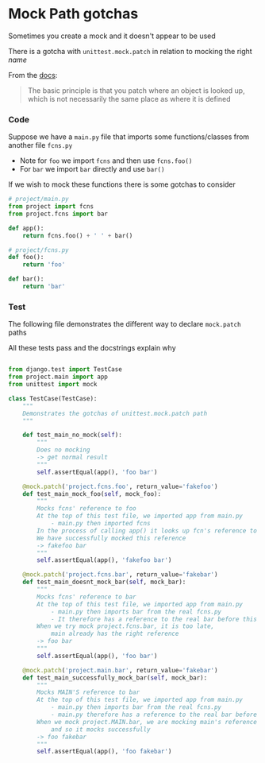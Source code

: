 # Mock Path gotchas

Sometimes you create a mock and it doesn't appear to be used

There is a gotcha with `unittest.mock.patch` in relation to mocking the right *name*

From the [docs](https://docs.python.org/3/library/unittest.mock.html#where-to-patch):

>The basic principle is that you patch where an object is looked up, which is not necessarily the same place as where it is defined



### Code

Suppose we have a `main.py` file that imports some functions/classes from another file `fcns.py`
- Note for `foo` we import `fcns` and then use `fcns.foo()`
- For `bar` we import `bar` directly and use `bar()`

If we wish to mock these functions there is some gotchas to consider

```python
# project/main.py
from project import fcns
from project.fcns import bar

def app():
    return fcns.foo() + ' ' + bar()
```

```python
# project/fcns.py
def foo():
    return 'foo'

def bar():
    return 'bar'
```

### Test

The following file demonstrates the different way to declare `mock.patch` paths

All these tests pass and the docstrings explain why

```python

from django.test import TestCase
from project.main import app
from unittest import mock

class TestCase(TestCase):
    """
    Demonstrates the gotchas of unittest.mock.patch path
    """

    def test_main_no_mock(self):
        """
        Does no mocking
        -> get normal result
        """
        self.assertEqual(app(), 'foo bar')

    @mock.patch('project.fcns.foo', return_value='fakefoo')
    def test_main_mock_foo(self, mock_foo):
        """
        Mocks fcns' reference to foo
        At the top of this test file, we imported app from main.py
            - main.py then imported fcns
        In the process of calling app() it looks up fcn's reference to foo
        We have successfully mocked this reference
        -> fakefoo bar
        """
        self.assertEqual(app(), 'fakefoo bar')

    @mock.patch('project.fcns.bar', return_value='fakebar')
    def test_main_doesnt_mock_bar(self, mock_bar):
        """
        Mocks fcns' reference to bar
        At the top of this test file, we imported app from main.py
            - main.py then imports bar from the real fcns.py
            - It therefore has a reference to the real bar before this test runs
        When we try mock project.fcns.bar, it is too late,
            main already has the right reference
        -> foo bar
        """
        self.assertEqual(app(), 'foo bar')

    @mock.patch('project.main.bar', return_value='fakebar')
    def test_main_successfully_mock_bar(self, mock_bar):
        """
        Mocks MAIN'S reference to bar
        At the top of this test file, we imported app from main.py
            - main.py then imports bar from the real fcns.py
            - main.py therefore has a reference to the real bar before this test runs
        When we mock project.MAIN.bar, we are mocking main's reference to bar
            and so it mocks successfully
        -> foo fakebar
        """
        self.assertEqual(app(), 'foo fakebar')
```